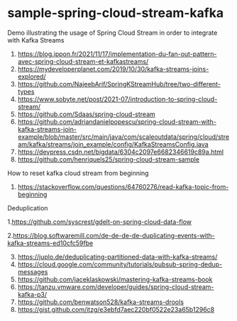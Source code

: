 # sample-spring-cloud-stream-kafka
Demo illustrating the usage of Spring Cloud Stream  in order to integrate with Kafka Streams
1. https://blog.ippon.fr/2021/11/17/implementation-du-fan-out-pattern-avec-spring-cloud-stream-et-kafkastreams/
2. https://mydeveloperplanet.com/2019/10/30/kafka-streams-joins-explored/
3. https://github.com/NajeebArif/SpringKStreamHub/tree/two-different-types
4. https://www.sobyte.net/post/2021-07/introduction-to-spring-cloud-stream/
5. https://github.com/Sdaas/spring-cloud-stream
6. https://github.com/adriandanielpopescu/spring-cloud-stream-with-kafka-streams-join-example/blob/master/src/main/java/com/scaleoutdata/spring/cloud/stream/kafka/streams/join_example/config/KafkaStreamsConfig.java
7. https://devpress.csdn.net/bigdata/6304c2097e6682346619c89a.html
8. https://github.com/henriquels25/spring-cloud-stream-sample


How to reset kafka cloud stream from beginning
1. https://stackoverflow.com/questions/64760276/read-kafka-topic-from-beginning

Deduplication

1.https://github.com/syscrest/gdelt-on-spring-cloud-data-flow

2.https://blog.softwaremill.com/de-de-de-de-duplicating-events-with-kafka-streams-ed10cfc59fbe

3. https://juplo.de/deduplicating-partitioned-data-with-kafka-streams/
4. https://cloud.google.com/community/tutorials/pubsub-spring-dedup-messages
5. https://github.com/jaceklaskowski/mastering-kafka-streams-book
6. https://tanzu.vmware.com/developer/guides/spring-cloud-stream-kafka-p3/
7. https://github.com/benwatson528/kafka-streams-drools
8. https://gist.github.com/itzg/e3ebfd7aec220bf0522e23a65b1296c8
